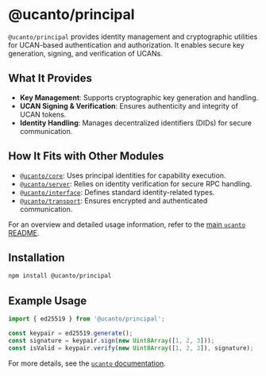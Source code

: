 # @ucanto/principal

`@ucanto/principal` provides identity management and cryptographic utilities for UCAN-based authentication and authorization. It enables secure key generation, signing, and verification of UCANs.

## What It Provides
- **Key Management**: Supports cryptographic key generation and handling.
- **UCAN Signing & Verification**: Ensures authenticity and integrity of UCAN tokens.
- **Identity Handling**: Manages decentralized identifiers (DIDs) for secure communication.

## How It Fits with Other Modules
- [`@ucanto/core`](../core/README.md): Uses principal identities for capability execution.
- [`@ucanto/server`](../server/README.md): Relies on identity verification for secure RPC handling.
- [`@ucanto/interface`](../interface/README.md): Defines standard identity-related types.
- [`@ucanto/transport`](../transport/README.md): Ensures encrypted and authenticated communication.

For an overview and detailed usage information, refer to the [main `ucanto` README](../../Readme.md).

## Installation
```sh
npm install @ucanto/principal
```

## Example Usage
```ts
import { ed25519 } from '@ucanto/principal';

const keypair = ed25519.generate();
const signature = keypair.sign(new Uint8Array([1, 2, 3]));
const isValid = keypair.verify(new Uint8Array([1, 2, 3]), signature);
```

For more details, see the [`ucanto` documentation](https://github.com/storacha/ucanto).
